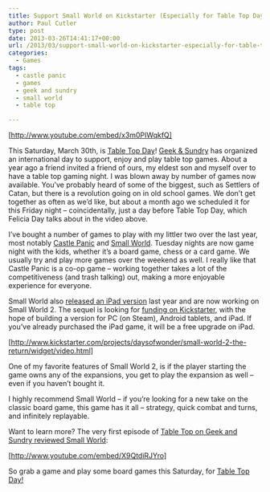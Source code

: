 ```yaml
---
title: Support Small World on Kickstarter (Especially for Table Top Day!)
author: Paul Cutler
type: post
date: 2013-03-26T14:41:17+00:00
url: /2013/03/support-small-world-on-kickstarter-especially-for-table-top-day/
categories:
  - Games
tags:
  - castle panic
  - games
  - geek and sundry
  - small world
  - table top

---
```

[http://www.youtube.com/embed/x3m0PIWqkfQ]

This Saturday, March 30th, is [Table Top Day][1]! [Geek & Sundry][2] has organized an international day to support, enjoy and play table top games. About a year ago a friend invited a friend of ours, my eldest son and myself over to have a table top gaming night. I was blown away by number of games now available. You&#8217;ve probably heard of some of the biggest, such as Settlers of Catan, but there is a revolution going on in old school games. We don&#8217;t get together as often as we&#8217;d like, but about a month ago we scheduled it for this Friday night &#8211; coincidentally, just a day before Table Top Day, which Felicia Day talks about in the video above.

I&#8217;ve bought a number of games to play with my littler two over the last year, most notably [Castle Panic][3] and [Small World][4]. Tuesday nights are now game night with the kids, whether it&#8217;s a board game, chess or a card game. We usually try and play more games over the weekend as well. I really like that Castle Panic is a co-op game &#8211; working together takes a lot of the competitiveness (and trash talking) out, making a more enjoyable experience for everyone.

Small World also [released an iPad version][5] last year and are now working on Small World 2. The sequel is looking for [funding on Kickstarter][6], with the hope of building a version for PC (on Steam), Android tablets, and iPad. If you&#8217;ve already purchased the iPad game, it will be a free upgrade on iPad.

 [http://www.kickstarter.com/projects/daysofwonder/small-world-2-the-return/widget/video.html]

One of my favorite features of Small World 2, is if the player starting the game owns any of the expansions, you get to play the expansion as well &#8211; even if you haven&#8217;t bought it. 

I highly recommend Small World &#8211; if you&#8217;re looking for a new take on the classic board game, this game has it all &#8211; strategy, quick combat and turns, and infinitely replayable.

Want to learn more? The very first episode of [Table Top on Geek and Sundry reviewed Small World][7]:

[http://www.youtube.com/embed/X9QtdiRJYro]

So grab a game and play some board games this Saturday, for [Table Top Day!][8]

 [1]: http://www.tabletopday.com/ "Table Top Day"
 [2]: http://www.geekandsundry.com/ "Geek and Sundry"
 [3]: http://www.firesidegames.com/castlepanic.html
 [4]: http://www.daysofwonder.com/smallworld/en/ "Small World"
 [5]: http://www.daysofwonder.com/online/en/smallworld/ipad/
 [6]: http://www.kickstarter.com/projects/daysofwonder/small-world-2-the-return "Small World 2 on Kickstarter"
 [7]: http://www.youtube.com/watch?v=X9QtdiRJYro
 [8]: http://tabletopday.com/ "Table Top Day"